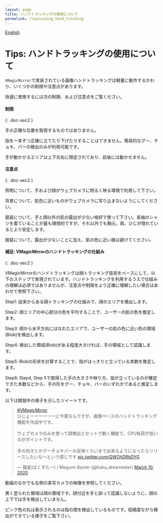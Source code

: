 ```yaml
---
layout: page
title: ハンドトラッキングの使用について
permalink: /tips/using_hand_tracking
---
```


[English](../en/tips/using_hand_tracking)

# Tips: ハンドトラッキングの使用について

`VMagicMirror`で実装されている画像ハンドトラッキングは軽量に動作するかわり、いくつかの制限や注意点があります。

快適に使用するには次の制限、および注意点をご覧ください。

#### 制限
{: .doc-sec2 }

手の正確な位置を取得するものではありません。

指を一本ずつ正確に立てたり下げたりすることはできません。簡易的なグー、チョキ、パーの検出のみが利用可能です。

手が動かせるエリアは上下左右に限定されており、前後には動かせません。


#### 注意点
{: .doc-sec2 }

照明について、手および顔がウェブカメラに明るく映る環境で利用して下さい。

背景について、肌色に近いものがウェブカメラに写り込まないようにしてください。

服装について、手と顔以外の肌の露出が少ない格好で使って下さい。長袖のシャツを着ていることが最も理想的ですが、それ以外でも胸元、肩、ひじが隠れているとより安定します。

服装について、露出が少ないことに加え、肌の色に近い服は避けてください。


#### 補足: VMagicMirrorのハンドトラッキングの仕組み
{: .doc-sec2 }

VMagicMirrorのハンドトラッキングは顔トラッキング技術をベースにして、以下のステップで実現されています。ハンドトラッキングを利用するうえで仕組みの理解は必須ではありませんが、注意点や制限をより正確に理解したい場合はあわせて参照下さい。

Step1: 従来からある顔トラッキングの仕組みで、顔のエリアを検出します。

Step2: 顔エリアの中心部分の色を平均することで、ユーザーの肌の色を推定します。

Step3: 顔から水平方向にはなれたエリアで、ユーザーの肌の色に近い色の領域(Blob)を検出します。

Step4: 検出した領域(Blob)がある程度大きければ、手の領域として認識します。

Step5: Blobの形状を計算することで、指がはっきりと立っている本数を推定します。

Step6: Step4, Step 5で取得した手の大きさや映り方、指が立っているのが確認できた本数などから、手の形をグー、チョキ、パーのいずれかであると推定します。

以下は開発中の様子を示したツイートです。

<blockquote class="twitter-tweet"><p lang="ja" dir="ltr"><a href="https://twitter.com/hashtag/VMagicMirror?src=hash&amp;ref_src=twsrc%5Etfw">#VMagicMirror</a><br>ひじょーーーーーーに今更なんですが、画像ベースのハンドトラッキング機能を作成中です。<br><br>ウェブカメラのみを使って顔検出とセットで動く機能で、CPU負荷が低いのがポイントです。<br><br>手の向きとかグーチョキパーの反映くらいまで出来るようになったらリリースしたいな～という感じです <a href="https://t.co/QWOhDRbDYG">pic.twitter.com/QWOhDRbDYG</a></p>&mdash; 獏星(ばくすたー) / Megumi Baxter (@baku_dreameater) <a href="https://twitter.com/baku_dreameater/status/1237380280127643650?ref_src=twsrc%5Etfw">March 10, 2020</a></blockquote> <script async src="https://platform.twitter.com/widgets.js" charset="utf-8"></script>

動画のなかでも左側の実写カメラの映像を参照してください。

黒く塗られた領域は顔の領域です。顔付近を手と誤って認識しないように、顔の上下では手を検出していません。

ピンク色の丸は表示されるのは指の間を検出しているものです。低精度ながら検出ができている様子をご覧下さい。

